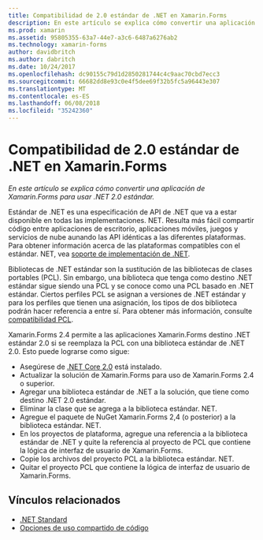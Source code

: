 ```yaml
---
title: Compatibilidad de 2.0 estándar de .NET en Xamarin.Forms
description: En este artículo se explica cómo convertir una aplicación de Xamarin.Forms para usar .NET 2.0 estándar. Estándar de .NET es una especificación de API de .NET que se van a estar disponible en todas las implementaciones. NET.
ms.prod: xamarin
ms.assetid: 95805355-63a7-44e7-a3c6-6487a6276ab2
ms.technology: xamarin-forms
author: davidbritch
ms.author: dabritch
ms.date: 10/24/2017
ms.openlocfilehash: dc90155c79d1d2850281744c4c9aac70cbd7ecc3
ms.sourcegitcommit: 66682dd8e93c0e4f5dee69f32b5fc5a96443e307
ms.translationtype: MT
ms.contentlocale: es-ES
ms.lasthandoff: 06/08/2018
ms.locfileid: "35242360"
---
```

# <a name="net-standard-20-support-in-xamarinforms"></a>Compatibilidad de 2.0 estándar de .NET en Xamarin.Forms

_En este artículo se explica cómo convertir una aplicación de Xamarin.Forms para usar .NET 2.0 estándar._

Estándar de .NET es una especificación de API de .NET que va a estar disponible en todas las implementaciones. NET. Resulta más fácil compartir código entre aplicaciones de escritorio, aplicaciones móviles, juegos y servicios de nube aunando las API idénticas a las diferentes plataformas. Para obtener información acerca de las plataformas compatibles con el estándar. NET, vea [soporte de implementación de .NET](/dotnet/standard/net-standard#net-implementation-support/).

Bibliotecas de .NET estándar son la sustitución de las bibliotecas de clases portables (PCL). Sin embargo, una biblioteca que tenga como destino .NET estándar sigue siendo una PCL y se conoce como una PCL basado en .NET estándar. Ciertos perfiles PCL se asignan a versiones de .NET estándar y para los perfiles que tienen una asignación, los tipos de dos biblioteca podrán hacer referencia a entre sí. Para obtener más información, consulte [compatibilidad PCL](/dotnet/standard/net-standard#pcl-compatibility).

Xamarin.Forms 2.4 permite a las aplicaciones Xamarin.Forms destino .NET estándar 2.0 si se reemplaza la PCL con una biblioteca estándar de .NET 2.0. Esto puede lograrse como sigue:

- Asegúrese de [.NET Core 2.0](https://www.microsoft.com/net/download/core) está instalado.
- Actualizar la solución de Xamarin.Forms para uso de Xamarin.Forms 2.4 o superior.
- Agregar una biblioteca estándar de .NET a la solución, que tiene como destino .NET 2.0 estándar.
- Eliminar la clase que se agrega a la biblioteca estándar. NET.
- Agregue el paquete de NuGet Xamarin.Forms 2,4 (o posterior) a la biblioteca estándar. NET.
- En los proyectos de plataforma, agregue una referencia a la biblioteca estándar de .NET y quite la referencia al proyecto de PCL que contiene la lógica de interfaz de usuario de Xamarin.Forms.
- Copie los archivos del proyecto PCL a la biblioteca estándar. NET.
- Quitar el proyecto PCL que contiene la lógica de interfaz de usuario de Xamarin.Forms.


## <a name="related-links"></a>Vínculos relacionados

- [.NET Standard](~/cross-platform/app-fundamentals/net-standard.md)
- [Opciones de uso compartido de código](~/cross-platform/app-fundamentals/code-sharing.md)
